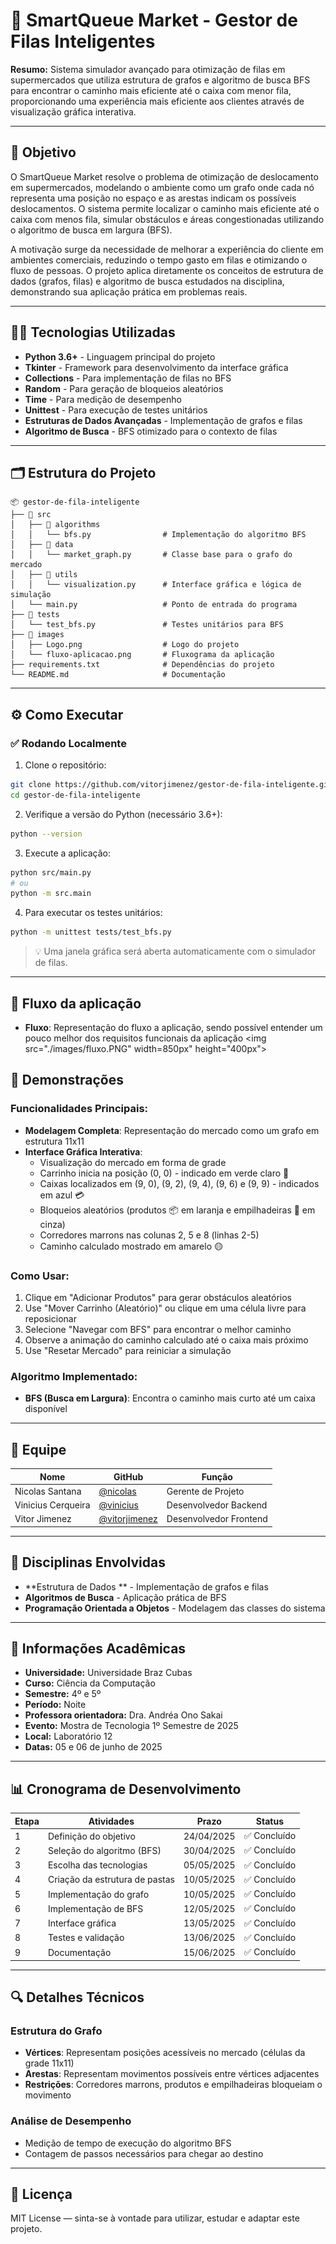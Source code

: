 # 🚀 SmartQueue Market - Gestor de Filas Inteligentes

**Resumo:** Sistema simulador avançado para otimização de filas em supermercados que utiliza estrutura de grafos e algoritmo de busca BFS para encontrar o caminho mais eficiente até o caixa com menor fila, proporcionando uma experiência mais eficiente aos clientes através de visualização gráfica interativa.

---

## 🎯 Objetivo

O SmartQueue Market resolve o problema de otimização de deslocamento em supermercados, modelando o ambiente como um grafo onde cada nó representa uma posição no espaço e as arestas indicam os possíveis deslocamentos. O sistema permite localizar o caminho mais eficiente até o caixa com menos fila, simular obstáculos e áreas congestionadas utilizando o algoritmo de busca em largura (BFS).

A motivação surge da necessidade de melhorar a experiência do cliente em ambientes comerciais, reduzindo o tempo gasto em filas e otimizando o fluxo de pessoas. O projeto aplica diretamente os conceitos de estrutura de dados (grafos, filas) e algoritmo de busca estudados na disciplina, demonstrando sua aplicação prática em problemas reais.

---

## 👨‍💻 Tecnologias Utilizadas

- **Python 3.6+** - Linguagem principal do projeto
- **Tkinter** - Framework para desenvolvimento da interface gráfica
- **Collections** - Para implementação de filas no BFS
- **Random** - Para geração de bloqueios aleatórios
- **Time** - Para medição de desempenho
- **Unittest** - Para execução de testes unitários
- **Estruturas de Dados Avançadas** - Implementação de grafos e filas
- **Algoritmo de Busca** - BFS otimizado para o contexto de filas

---

## 🗂️ Estrutura do Projeto

```
📦 gestor-de-fila-inteligente
├── 📁 src
│   ├── 📁 algorithms
│   │   └── bfs.py                # Implementação do algoritmo BFS
│   ├── 📁 data
│   │   └── market_graph.py       # Classe base para o grafo do mercado
│   ├── 📁 utils
│   │   └── visualization.py      # Interface gráfica e lógica de simulação
│   └── main.py                   # Ponto de entrada do programa
├── 📁 tests
│   └── test_bfs.py               # Testes unitários para BFS
├── 📁 images
│   ├── Logo.png                  # Logo do projeto
│   └── fluxo-aplicacao.png       # Fluxograma da aplicação
├── requirements.txt              # Dependências do projeto
└── README.md                     # Documentação
```

---

## ⚙️ Como Executar

### ✅ Rodando Localmente

1. Clone o repositório:

```bash
git clone https://github.com/vitorjimenez/gestor-de-fila-inteligente.git
cd gestor-de-fila-inteligente
```

2. Verifique a versão do Python (necessário 3.6+):

```bash
python --version
```

3. Execute a aplicação:

```bash
python src/main.py
# ou
python -m src.main
```

4. Para executar os testes unitários:

```bash
python -m unittest tests/test_bfs.py
```

> 💡 Uma janela gráfica será aberta automaticamente com o simulador de filas.

---

## 🚀 Fluxo da aplicação
- **Fluxo**: Representação do fluxo a aplicação, sendo possível entender um pouco melhor dos requisitos funcionais da aplicação
<img src="./images/fluxo.PNG" width=850px" height="400px">


## 📸 Demonstrações

### Funcionalidades Principais:

- **Modelagem Completa**: Representação do mercado como um grafo em estrutura 11x11
- **Interface Gráfica Interativa**:
  - Visualização do mercado em forma de grade
  - Carrinho inicia na posição (0, 0) - indicado em verde claro 🛒
  - Caixas localizados em (9, 0), (9, 2), (9, 4), (9, 6) e (9, 9) - indicados em azul 💳
  - Bloqueios aleatórios (produtos 📦 em laranja e empilhadeiras 🚜 em cinza)
  - Corredores marrons nas colunas 2, 5 e 8 (linhas 2-5)
  - Caminho calculado mostrado em amarelo 🟡

### Como Usar:
1. Clique em "Adicionar Produtos" para gerar obstáculos aleatórios
2. Use "Mover Carrinho (Aleatório)" ou clique em uma célula livre para reposicionar
3. Selecione "Navegar com BFS" para encontrar o melhor caminho
4. Observe a animação do caminho calculado até o caixa mais próximo
5. Use "Resetar Mercado" para reiniciar a simulação

### Algoritmo Implementado:
- **BFS (Busca em Largura)**: Encontra o caminho mais curto até um caixa disponível

---

## 👥 Equipe

| Nome | GitHub | Função |
|------|--------|--------|
| Nicolas Santana | [@nicolas](https://github.com/nicolassantana42) | Gerente de Projeto |
| Vinicius Cerqueira | [@vinicius](https://github.com/ViniCerqueira/ViniCerqueira) | Desenvolvedor Backend |
| Vitor Jimenez | [@vitorjimenez](https://github.com/vitorjimenez) | Desenvolvedor Frontend |

---

## 🧠 Disciplinas Envolvidas

- **Estrutura de Dados ** - Implementação de grafos e filas
- **Algoritmos de Busca** - Aplicação prática de BFS
- **Programação Orientada a Objetos** - Modelagem das classes do sistema

---

## 🏫 Informações Acadêmicas

- **Universidade:** Universidade Braz Cubas
- **Curso:** Ciência da Computação
- **Semestre:** 4º e 5º
- **Período:** Noite
- **Professora orientadora:** Dra. Andréa Ono Sakai
- **Evento:** Mostra de Tecnologia 1º Semestre de 2025
- **Local:** Laboratório 12
- **Datas:** 05 e 06 de junho de 2025

---

## 📊 Cronograma de Desenvolvimento

| Etapa | Atividades | Prazo | Status |
|-------|-----------|-------|--------|
| 1 | Definição do objetivo | 24/04/2025 | ✅ Concluído |
| 2 | Seleção do algoritmo (BFS) | 30/04/2025 | ✅ Concluído |
| 3 | Escolha das tecnologias | 05/05/2025 | ✅ Concluído |
| 4 | Criação da estrutura de pastas | 10/05/2025 | ✅ Concluído |
| 5 | Implementação do grafo | 10/05/2025 | ✅ Concluído |
| 6 | Implementação de BFS | 12/05/2025 | ✅ Concluído |
| 7 | Interface gráfica | 13/05/2025 | ✅ Concluído |
| 8 | Testes e validação | 13/06/2025 | ✅ Concluído |
| 9 | Documentação | 15/06/2025 | ✅ Concluído |

---

## 🔍 Detalhes Técnicos

### Estrutura do Grafo
- **Vértices**: Representam posições acessíveis no mercado (células da grade 11x11)
- **Arestas**: Representam movimentos possíveis entre vértices adjacentes
- **Restrições**: Corredores marrons, produtos e empilhadeiras bloqueiam o movimento

### Análise de Desempenho
- Medição de tempo de execução do algoritmo BFS
- Contagem de passos necessários para chegar ao destino

---

## 📄 Licença

MIT License — sinta-se à vontade para utilizar, estudar e adaptar este projeto.
